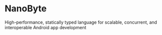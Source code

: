 # NanoByte
High-performance, statically typed language for scalable, concurrent, and interoperable Android app development

